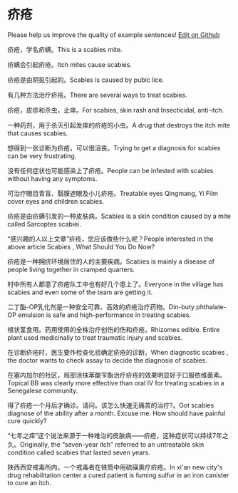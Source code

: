 # 疥疮

Please help us improve the quality of example sentences! [Edit on Github](https://github.com/jiyushe/jiyu-example-sentence-source/blob/main/chinese/jiechuang.md)

<p><span class="chinese">疥疮，学名疥螨。</span><span class="english">This is a scabies mite.</span></p>

<p><span class="chinese">疥螨会引起疥疮。</span><span class="english">Itch mites cause scabies.</span></p>

<p><span class="chinese">疥疮是由阴虱引起的。</span><span class="english">Scabies is caused by pubic lice.</span></p>

<p><span class="chinese">有几种方法治疗疥疮。</span><span class="english">There are several ways to treat scabies.</span></p>

<p><span class="chinese">疥疮，皮疹和杀虫，止痒。</span><span class="english">For scabies, skin rash and Insecticidal, anti-itch.</span></p>

<p><span class="chinese">一种药剂，用于杀灭引起发痒的疥疮的小虫。</span><span class="english">A drug that destroys the itch mite that causes scabies.</span></p>

<p><span class="chinese">想得到一张诊断为疥疮，可以很沮丧。</span><span class="english">Trying to get a diagnosis for scabies can be very frustrating.</span></p>

<p><span class="chinese">没有任何症状也可能感染上了疥疮。</span><span class="english">People can be infested with scabies without having any symptoms.</span></p>

<p><span class="chinese">可治疗眼目青盲、翳膜遮眼及小儿疥疮。</span><span class="english">Treatable eyes Qingmang, Yi Film cover eyes and children scabies.</span></p>

<p><span class="chinese">疥疮是由疥螨引发的一种皮肤病。</span><span class="english">Scabies is a skin condition caused by a mite called Sarcoptes scabiei.</span></p>

<p><span class="chinese">“感兴趣的人以上文章”疥疮，您应该做些什么呢？</span><span class="english">People interested in the above article Scabies , What Should You Do Now?</span></p>

<p><span class="chinese">疥疮是一种拥挤环境居住的人的主要疾病。</span><span class="english">Scabies is mainly a disease of people living together in cramped quarters.</span></p>

<p><span class="chinese">村中所有人都患了疥疮队工中也有好几个患上了。</span><span class="english">Everyone in the village has scabies and even some of the team are getting it.</span></p>

<p><span class="chinese">二丁酯-OP乳化剂是一种安全可靠、高效的疥疮治疗药物。</span><span class="english">Din-buty phthalate-OP emulsion is safe and high-performance in treating scabies.</span></p>

<p><span class="chinese">根状茎食用。药用使用的全株治疗创伤的伤和疥疮。</span><span class="english">Rhizomes edible. Entire plant used medicinally to treat traumatic injury and scabies.</span></p>

<p><span class="chinese">在诊断疥疮时，医生要作检查化验确定疥疮的诊断。</span><span class="english">When diagnostic scabies , the doctor wants to check assay to decide the diagnosis of scabies.</span></p>

<p><span class="chinese">在塞内加尔的社区，局部涂抹苯酸苄酯治疗疥疮的效果明显好于口服依维菌素。</span><span class="english">Topical BB was clearly more effective than oral IV for treating scabies in a Senegalese community.</span></p>

<p><span class="chinese">得了疥疮一个月后才确诊。请问。该怎么快速无痛苦的治疗?。</span><span class="english">Got scabies diagnose of the ability after a month. Excuse me. How should have painful cure quickly?</span></p>

<p><span class="chinese">“七年之痒”这个说法来源于一种难治的皮肤病——疥疮，这种症状可以持续7年之久。</span><span class="english">Originally, the “seven-year itch” referred to an untreatable skin condition called scabies that lasted seven years.</span></p>

<p><span class="chinese">陕西西安戒毒所内，一个戒毒者在铁筒中用硫磺熏疗疥疮。</span><span class="english">In xi'an new city's drug rehabilitation center a cured patient is fuming sulfur in an iron canister to cure an itch.</span></p>

